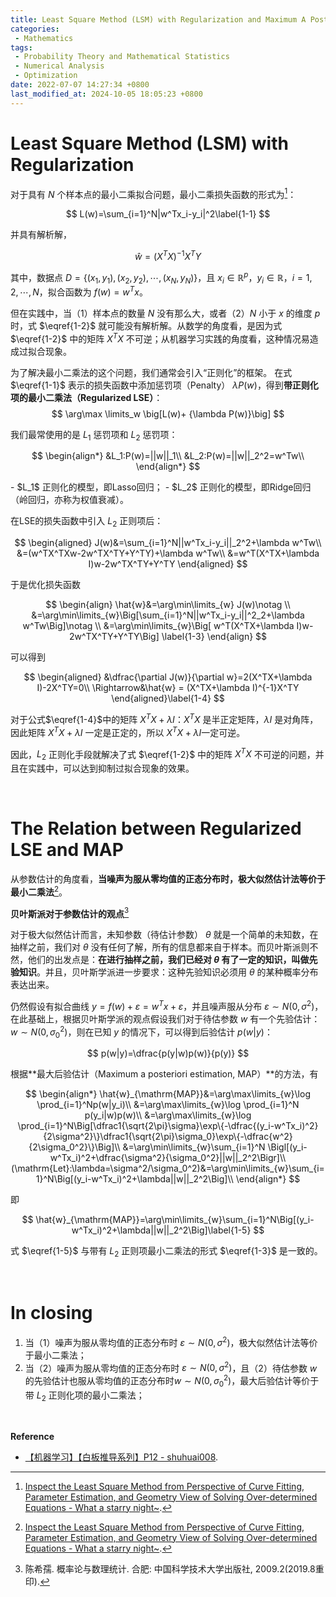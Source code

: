 ```yaml
---
title: Least Square Method (LSM) with Regularization and Maximum A Posteriori (MAP) Estimation
categories: 
 - Mathematics
tags: 
 - Probability Theory and Mathematical Statistics
 - Numerical Analysis
 - Optimization
date: 2022-07-07 14:27:34 +0800
last_modified_at: 2024-10-05 18:05:23 +0800
---
```


# Least Square Method (LSM) with Regularization

对于具有 $N$ 个样本点的最小二乘拟合问题，最小二乘损失函数的形式为[^3]：

$$
L(w)=\sum_{i=1}^N|w^Tx_i-y_i|^2\label{1-1}
$$

并具有解析解，

$$
\hat{w}=(X^TX)^{-1}X^TY\label{1-2}
$$

其中，数据点 $D=\{(x_1,y_1), (x_2, y_2), \cdots, (x_N, y_N)\}$，且 $x_i\in\mathbb{R}^p$，$y_i\in\mathbb{R}$，$i=1,2,\cdots, N$，拟合函数为 $f(w)=w^Tx$。

但在实践中，当（1）样本点的数量 $N$ 没有那么大，或者（2）$N$ 小于 $x$ 的维度 $p$ 时，式 $\eqref{1-2}$ 就可能没有解析解。从数学的角度看，是因为式 $\eqref{1-2}$ 中的矩阵 $X^TX$ 不可逆；从机器学习实践的角度看，这种情况易造成过拟合现象。

为了解决最小二乘法的这个问题，我们通常会引入“正则化”的框架。
在式 $\eqref{1-1}$ 表示的损失函数中添加惩罚项（Penalty） $\lambda P(w)$，得到**带正则化项的最小二乘法（Regularized LSE）**：
$$
\arg\max \limits_w \big[L(w)+ {\lambda P(w)}\big]
$$

我们最常使用的是 $L_1$ 惩罚项和 $L_2$ 惩罚项：

$$
\begin{align*}
&L_1:P(w)=||w||_1\\
&L_2:P(w)=||w||_2^2=w^Tw\\
\end{align*}
$$

<div class="notice--primary" markdown="1">
- $L_1$ 正则化的模型，即Lasso回归；
- $L_2$ 正则化的模型，即Ridge回归（岭回归，亦称为权值衰减）。

</div>

在LSE的损失函数中引入 $L_2$ 正则项后：

$$
\begin{aligned}
J(w)&=\sum_{i=1}^N||w^Tx_i-y_i||_2^2+\lambda w^Tw\\
&=(w^TX^TXw-2w^TX^TY+Y^TY)+\lambda w^Tw\\
&=w^T(X^TX+\lambda I)w-2w^TX^TY+Y^TY
\end{aligned}
$$

于是优化损失函数

$$
\begin{align}
\hat{w}&=\arg\min\limits_{w} J(w)\notag \\
&=\arg\min\limits_{w}\Big[\sum_{i=1}^N||w^Tx_i-y_i||^2_2+\lambda w^Tw\Big]\notag \\
&=\arg\min\limits_{w}\Big[ w^T(X^TX+\lambda I)w-2w^TX^TY+Y^TY\Big] \label{1-3}
\end{align}
$$

可以得到

$$
\begin{aligned}
&\dfrac{\partial J(w)}{\partial w}=2(X^TX+\lambda I)-2X^TY=0\\
\Rightarrow&\hat{w} = (X^TX+\lambda I)^{-1}X^TY
\end{aligned}\label{1-4}
$$

对于公式$\eqref{1-4}$中的矩阵 $X^TX+\lambda I$：$X^TX$ 是半正定矩阵，$\lambda I$ 是对角阵，因此矩阵 $X^TX+\lambda I$ 一定是正定的，所以 $X^TX+\lambda I$一定可逆。

因此，$L_2$ 正则化手段就解决了式 $\eqref{1-2}$ 中的矩阵 $X^TX$ 不可逆的问题，并且在实践中，可以达到抑制过拟合现象的效果。

<br>

# The Relation between Regularized LSE and MAP

从参数估计的角度看，**当噪声为服从零均值的正态分布时，极大似然估计法等价于最小二乘法**[^3]。

<div class="quote--left" markdown="1">

**贝叶斯派对于参数估计的观点**[^1]

对于极大似然估计而言，未知参数（待估计参数） $\theta$ 就是一个简单的未知数，在抽样之前，我们对 $\theta$ 没有任何了解，所有的信息都来自于样本。而贝叶斯派则不然，他们的出发点是：**在进行抽样之前，我们已经对 $\theta$ 有了一定的知识，叫做先验知识**。并且，贝叶斯学派进一步要求：这种先验知识必须用 $\theta$ 的某种概率分布表达出来。

</div>

仍然假设有拟合曲线 $y=f(w)+\varepsilon=w^Tx+\varepsilon$，并且噪声服从分布 $\varepsilon\sim N(0, \sigma^2)$，在此基础上，根据贝叶斯学派的观点假设我们对于待估参数 $w$ 有一个先验估计：$w\sim N(0,\sigma_0^2)$，则在已知 $y$ 的情况下，可以得到后验估计 $p(w\vert y)$：

$$
p(w|y)=\dfrac{p(y|w)p(w)}{p(y)}
$$

根据**最大后验估计（Maximum a posteriori estimation, MAP）**的方法，有

$$
\begin{align*}
\hat{w}_{\mathrm{MAP}}&=\arg\max\limits_{w}\log \prod_{i=1}^Np(w|y_i)\\
&=\arg\max\limits_{w}\log \prod_{i=1}^N p(y_i|w)p(w)\\
&=\arg\max\limits_{w}\log \prod_{i=1}^N\Big[\dfrac1{\sqrt{2\pi}\sigma}\exp\{-\dfrac{(y_i-w^Tx_i)^2}{2\sigma^2}\}\dfrac1{\sqrt{2\pi}\sigma_0}\exp\{-\dfrac{w^2}{2\sigma_0^2}\}\Big]\\
&=\arg\min\limits_{w}\sum_{i=1}^N \Bigl[(y_i-w^Tx_i)^2+\dfrac{\sigma^2}{\sigma_0^2}||w||_2^2\Bigr]\\
(\mathrm{Let}:\lambda=\sigma^2/\sigma_0^2)&=\arg\min\limits_{w}\sum_{i=1}^N\Big[(y_i-w^Tx_i)^2+\lambda||w||_2^2\Big]\\
\end{align*}
$$

即

$$
\hat{w}_{\mathrm{MAP}}=\arg\min\limits_{w}\sum_{i=1}^N\Big[(y_i-w^Tx_i)^2+\lambda||w||_2^2\Big]\label{1-5}
$$


式 $\eqref{1-5}$ 与带有 $L_2$ 正则项最小二乘法的形式 $\eqref{1-3}$ 是一致的。

<br>

# In closing

1. 当（1）噪声为服从零均值的正态分布时 $\varepsilon\sim N(0, \sigma^2)$，极大似然估计法等价于最小二乘法；
2. 当（2）噪声为服从零均值的正态分布时 $\varepsilon\sim N(0, \sigma^2)$，且（2）待估参数 $w$ 的先验估计也服从零均值的正态分布时$w\sim N(0,\sigma_0^2)$，最大后验估计等价于带 $L_2$ 正则化项的最小二乘法；

<br>

**Reference**

- [【机器学习】【白板推导系列】P12 - shuhuai008](https://www.bilibili.com/video/BV1aE411o7qd?p=12&vd_source=f209f402a13cd84c99ed077bf0b9afb9).

[^1]: 陈希孺. 概率论与数理统计. 合肥: 中国科学技术大学出版社, 2009.2(2019.8重印).
[^3]: [Inspect the Least Square Method from Perspective of Curve Fitting, Parameter Estimation, and Geometry View of Solving Over-determined Equations - What a starry night~](https://helloworld-1017.github.io/2022-07-07/15-36-27.html).
